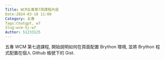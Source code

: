 ```yaml
---
Title: WCM五專第7周課程內容
Date:2024-03-18 11:00
Category: 五專
Tags:Chatgpt, w7
Slug:wcm-5j-w7
Author: 51233125
---
```

五專 WCM 第七週課程, 開始說明如何在頁面配置 Brython 環境, 並將 Brython 程式配置在個人 Github 帳號下的 Gist.
